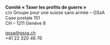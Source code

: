 **Comité «&nbsp;Taxer les profits de guerre&nbsp;»**<br>
c/o Groupe pour une suisse sans armée – GSsA<br>
Case postale 151<br>
CH – 1211 Genève 8<br>


gssa@gssa.ch<br>
+41 22 320 46 76
